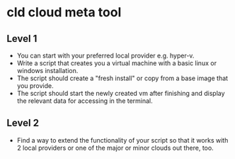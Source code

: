 # cld cloud meta tool

## Level 1

-   You can start with your preferred local provider e.g. hyper-v.
-   Write a script that creates you a virtual machine with a basic linux or windows installation.
-   The script should create a "fresh install" or copy from a base image that you provide.
-   The script should start the newly created vm after finishing and display the relevant data for accessing in the terminal.

## Level 2

-   Find a way to extend the functionality of your script so that it works with 2 local providers or one of the major or minor clouds out there, too.
